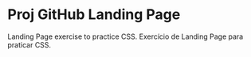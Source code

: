 # Proj GitHub Landing Page
 Landing Page exercise to practice CSS. Exercício de Landing Page para praticar CSS.
